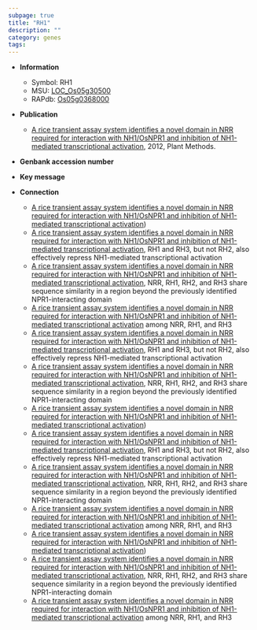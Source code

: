 ```yaml
---
subpage: true
title: "RH1"
description: ""
category: genes
tags: 
---
```


* **Information**  
    + Symbol: RH1  
    + MSU: [LOC_Os05g30500](http://rice.plantbiology.msu.edu/cgi-bin/ORF_infopage.cgi?orf=LOC_Os05g30500)  
    + RAPdb: [Os05g0368000](http://rapdb.dna.affrc.go.jp/viewer/gbrowse_details/irgsp1?name=Os05g0368000)  

* **Publication**  
    + [A rice transient assay system identifies a novel domain in NRR required for interaction with NH1/OsNPR1 and inhibition of NH1-mediated transcriptional activation](http://www.ncbi.nlm.nih.gov/pubmed?term=A+rice+transient+assay+system+identifies+a+novel+domain+in+NRR+required+for+interaction+with+NH1/OsNPR1+and+inhibition+of+NH1-mediated+transcriptional+activation%5BTitle%5D), 2012, Plant Methods.

* **Genbank accession number**  

* **Key message**  

* **Connection**  
    + [A rice transient assay system identifies a novel domain in NRR required for interaction with NH1/OsNPR1 and inhibition of NH1-mediated transcriptional activation](RH1,+RH2,+and+RH3))
    + [A rice transient assay system identifies a novel domain in NRR required for interaction with NH1/OsNPR1 and inhibition of NH1-mediated transcriptional activation](http://www.ncbi.nlm.nih.gov/pubmed?term=A+rice+transient+assay+system+identifies+a+novel+domain+in+NRR+required+for+interaction+with+NH1/OsNPR1+and+inhibition+of+NH1-mediated+transcriptional+activation%5BTitle%5D), RH1 and RH3, but not RH2, also effectively repress NH1-mediated transcriptional activation
    + [A rice transient assay system identifies a novel domain in NRR required for interaction with NH1/OsNPR1 and inhibition of NH1-mediated transcriptional activation](http://www.ncbi.nlm.nih.gov/pubmed?term=A+rice+transient+assay+system+identifies+a+novel+domain+in+NRR+required+for+interaction+with+NH1/OsNPR1+and+inhibition+of+NH1-mediated+transcriptional+activation%5BTitle%5D), NRR, RH1, RH2, and RH3 share sequence similarity in a region beyond the previously identified NPR1-interacting domain
    + [A rice transient assay system identifies a novel domain in NRR required for interaction with NH1/OsNPR1 and inhibition of NH1-mediated transcriptional activation](amino+acids+ED) among NRR, RH1, and RH3
    + [A rice transient assay system identifies a novel domain in NRR required for interaction with NH1/OsNPR1 and inhibition of NH1-mediated transcriptional activation](http://www.ncbi.nlm.nih.gov/pubmed?term=A+rice+transient+assay+system+identifies+a+novel+domain+in+NRR+required+for+interaction+with+NH1/OsNPR1+and+inhibition+of+NH1-mediated+transcriptional+activation%5BTitle%5D), RH1 and RH3, but not RH2, also effectively repress NH1-mediated transcriptional activation
    + [A rice transient assay system identifies a novel domain in NRR required for interaction with NH1/OsNPR1 and inhibition of NH1-mediated transcriptional activation](http://www.ncbi.nlm.nih.gov/pubmed?term=A+rice+transient+assay+system+identifies+a+novel+domain+in+NRR+required+for+interaction+with+NH1/OsNPR1+and+inhibition+of+NH1-mediated+transcriptional+activation%5BTitle%5D), NRR, RH1, RH2, and RH3 share sequence similarity in a region beyond the previously identified NPR1-interacting domain
    + [A rice transient assay system identifies a novel domain in NRR required for interaction with NH1/OsNPR1 and inhibition of NH1-mediated transcriptional activation](RH1,+RH2,+and+RH3))
    + [A rice transient assay system identifies a novel domain in NRR required for interaction with NH1/OsNPR1 and inhibition of NH1-mediated transcriptional activation](http://www.ncbi.nlm.nih.gov/pubmed?term=A+rice+transient+assay+system+identifies+a+novel+domain+in+NRR+required+for+interaction+with+NH1/OsNPR1+and+inhibition+of+NH1-mediated+transcriptional+activation%5BTitle%5D), RH1 and RH3, but not RH2, also effectively repress NH1-mediated transcriptional activation
    + [A rice transient assay system identifies a novel domain in NRR required for interaction with NH1/OsNPR1 and inhibition of NH1-mediated transcriptional activation](http://www.ncbi.nlm.nih.gov/pubmed?term=A+rice+transient+assay+system+identifies+a+novel+domain+in+NRR+required+for+interaction+with+NH1/OsNPR1+and+inhibition+of+NH1-mediated+transcriptional+activation%5BTitle%5D), NRR, RH1, RH2, and RH3 share sequence similarity in a region beyond the previously identified NPR1-interacting domain
    + [A rice transient assay system identifies a novel domain in NRR required for interaction with NH1/OsNPR1 and inhibition of NH1-mediated transcriptional activation](amino+acids+ED) among NRR, RH1, and RH3
    + [A rice transient assay system identifies a novel domain in NRR required for interaction with NH1/OsNPR1 and inhibition of NH1-mediated transcriptional activation](RH1,+RH2,+and+RH3))
    + [A rice transient assay system identifies a novel domain in NRR required for interaction with NH1/OsNPR1 and inhibition of NH1-mediated transcriptional activation](http://www.ncbi.nlm.nih.gov/pubmed?term=A+rice+transient+assay+system+identifies+a+novel+domain+in+NRR+required+for+interaction+with+NH1/OsNPR1+and+inhibition+of+NH1-mediated+transcriptional+activation%5BTitle%5D), NRR, RH1, RH2, and RH3 share sequence similarity in a region beyond the previously identified NPR1-interacting domain
    + [A rice transient assay system identifies a novel domain in NRR required for interaction with NH1/OsNPR1 and inhibition of NH1-mediated transcriptional activation](amino+acids+ED) among NRR, RH1, and RH3



